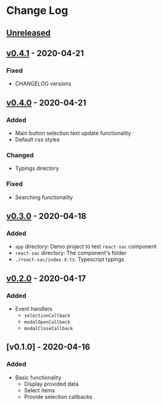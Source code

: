 # Change Log

## [Unreleased]

## [v0.4.1] - 2020-04-21

### Fixed
- CHANGELOG versions

## [v0.4.0] - 2020-04-21

### Added
- Main button selection text update functionality
- Default css styles

### Changed
- Typings directory

### Fixed
- Searching functionality

## [v0.3.0] - 2020-04-18

### Added
- `app` directory: Demo project to test `react-sac` component
- `react-sac` directory: The component's folder
- `./react-sac/index.d.ts`: Typescript typings

## [v0.2.0] - 2020-04-17

### Added
- Event handlers
	- `selectionCallback`
  	- `modalOpenCallback`
  	- `modalCloseCallback`

## [v0.1.0] - 2020-04-16

### Added
- Basic functionality
	- Display provided data
	- Select items
	- Provide selection callbacks

[Unreleased]: https://github.com/kapantzak/react-sac/compare/master...develop
[v0.4.1]: https://github.com/kapantzak/react-sac/compare/0.4.0...v0.4.1
[v0.4.0]: https://github.com/kapantzak/react-sac/compare/v0.3.0...0.4.0
[v0.3.0]: https://github.com/kapantzak/react-sac/compare/v0.2.0...v0.3.0
[v0.2.0]: https://github.com/kapantzak/react-sac/compare/v0.1.0...v0.2.0
